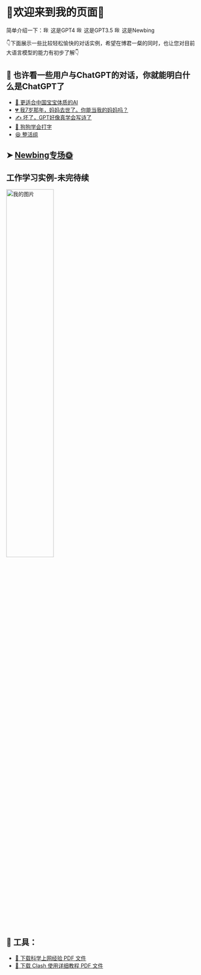 <link rel="icon" type="image/png" href="/assets/favicon.ico">

# &#x1F31F;欢迎来到我的页面&#x1F31F;

简单介绍一下：<img src="https://pic2.imgdb.cn/item/6446f87c0d2dde57772ca165.jpg" alt="我的图片" width="16" height="16"> 这是GPT4
<img src="https://pic2.imgdb.cn/item/64470e060d2dde5777398734.jpg" alt="我的图片" width="16" height="16"> 这是GPT3.5
<img src="https://pic2.imgdb.cn/item/6446f7f40d2dde57772c6d59.jpg" alt="我的图片" width="16" height="16"> 这是Newbing

&#x1F447;下面展示一些比较轻松愉快的对话实例，希望在博君一粲的同时，也让您对目前大语言模型的能力有初步了解&#x1F447;

## &#x1F4AD; 也许看一些用户与ChatGPT的对话，你就能明白什么是ChatGPT了

- [&#x1F476; 更适合中国宝宝体质的AI](1/letter.md)
- [&#x1F494; 我7岁那年，妈妈去世了。你能当我的妈妈吗？](1/mum.md)
- [&#x270D; 坏了，GPT好像真学会写诗了](1/poet.md)
- [&#x1F436; 狗狗学会打字](1/dog.md)
- [&#x1F606; 整活组](1/fun.md)

## &#10148; [Newbing专场&#x1F31E;](2/newbing简介.md)

## 工作学习实例-未完待续
<img src="https://pic2.imgdb.cn/item/6446ffba0d2dde57772ff153.jpg" alt="我的图片" width="50%" height="50%">

## &#x1F527; 工具：

- [&#x1F53D; 下载科学上网经验 PDF 文件](科学上网经验.pdf)
- [&#x1F53D; 下载 Clash 使用详细教程 PDF 文件](Clash_使用详细教程.pdf)
